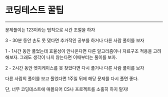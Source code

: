 # 코딩테스트 꿀팁
---
문제풀이는 123이라는 법칙으로 시간 조절을 하자

3 - 30분 동안 손도 못 댔다면 추가적인 공부를 하거나 다른 사람 풀이를 보자

1 - 1시간 동안 풀었는데 효율성이 안나온다면 다른 알고리즘이나 자료구조 적용을 고려해보자.
그래도 생각이 나지 않는다면 이때부터는 풀이를 보자.

2 - 2시간 동안 엣지케이스를 못 찾았다면 다시 풀거나 다른 사람 풀이를 보자

다른 사람의 풀이를 보고 풀었다면 1주일 뒤에 해당 문제를 다시 풀면 좋다.

단, 너무 코딩테스트에 매몰되어 CS나 프로젝트를 소홀히 하지 말자!
